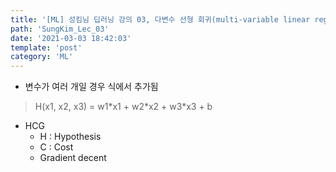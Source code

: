 ```yaml
---
title: '[ML] 성킴님 딥러닝 강의 03, 다변수 선형 회귀(multi-variable linear regression)'
path: 'SungKim_Lec_03'
date: '2021-03-03 18:42:03'
template: 'post'
category: 'ML'
---
```


* 변수가 여러 개일 경우 식에서 추가됨

> H(x1, x2, x3) = w1\*x1 + w2\*x2 + w3\*x3 + b

* HCG
    * H : Hypothesis
    * C : Cost
    * Gradient decent

